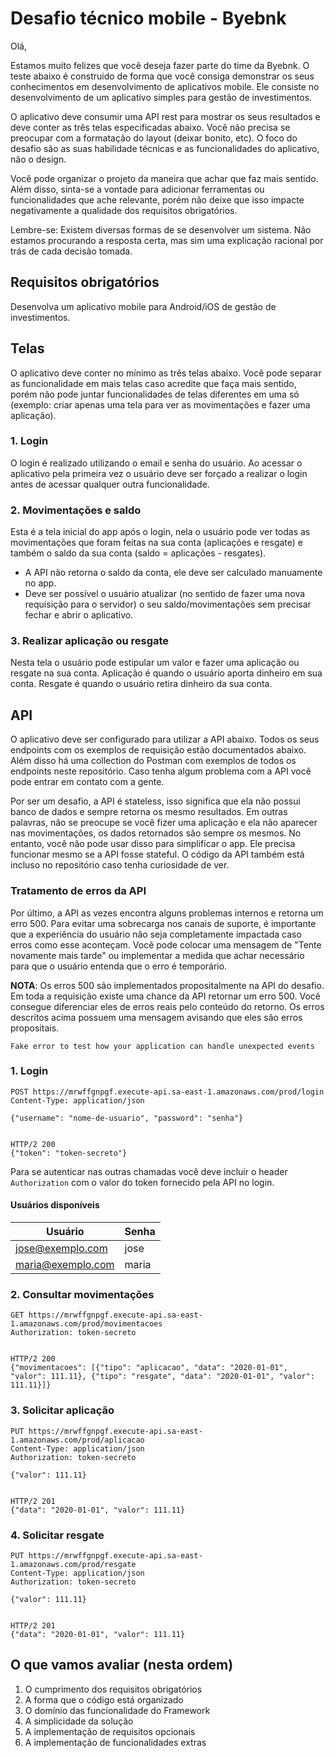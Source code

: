 # Desafio técnico mobile - Byebnk

Olá,

Estamos muito felizes que você deseja fazer parte do time da Byebnk. O teste abaixo é construido de
forma que você consiga demonstrar os seus conhecimentos em desenvolvimento de aplicativos mobile. Ele
consiste no desenvolvimento de um aplicativo simples para gestão de investimentos.

O aplicativo deve consumir uma API rest para mostrar os seus resultados e deve conter as três telas
especificadas abaixo. Você não precisa se preocupar com a formatação do layout (deixar bonito, etc).
O foco do desafio são as suas habilidade técnicas e as funcionalidades do aplicativo, não o design.

Você pode organizar o projeto da maneira que achar que faz mais sentido. Além disso, sinta-se a
vontade para adicionar ferramentas ou funcionalidades que ache relevante, porém não deixe que isso
impacte negativamente a qualidade dos requisitos obrigatórios.

Lembre-se: Existem diversas formas de se desenvolver um sistema. Não estamos procurando a resposta
certa, mas sim uma explicação racional por trás de cada decisão tomada.

## Requisitos obrigatórios
Desenvolva um aplicativo mobile para Android/iOS de gestão de investimentos.

## Telas
O aplicativo deve conter no mínimo as três telas abaixo. Você pode separar as funcionalidade em mais
telas caso acredite que faça mais sentido, porém não pode juntar funcionalidades de telas diferentes
em uma só (exemplo: criar apenas uma tela para ver as movimentações e fazer uma aplicação).

### 1. Login
O login é realizado utilizando o email e senha do usuário. Ao acessar o aplicativo pela primeira vez
o usuário deve ser forçado a realizar o login antes de acessar qualquer outra funcionalidade.

### 2. Movimentações e saldo
Esta é a tela inicial do app após o login, nela o usuário pode ver todas as movimentações que foram
feitas na sua conta (aplicações e resgate) e também o saldo da sua conta (saldo = aplicações - resgates).

* A API não retorna o saldo da conta, ele deve ser calculado manuamente no app.
* Deve ser possível o usuário atualizar (no sentido de fazer uma nova requisição para o servidor) o seu saldo/movimentações sem precisar fechar e abrir o aplicativo.

### 3. Realizar aplicação ou resgate
Nesta tela o usuário pode estipular um valor e fazer uma aplicação ou resgate na sua conta. Aplicação
é quando o usuário aporta dinheiro em sua conta. Resgate é quando o usuário retira dinheiro da sua
conta.

## API
O aplicativo deve ser configurado para utilizar a API abaixo. Todos os seus endpoints com os exemplos
de requisição estão documentados abaixo. Além disso há uma collection do Postman com exemplos de todos
os endpoints neste repositório. Caso tenha algum problema com a API você pode entrar em contato com
a gente.

Por ser um desafio, a API é stateless, isso significa que ela não possui banco de dados e sempre
retorna os mesmo resultados. Em outras palavras, não se preocupe se você fizer uma aplicação e ela
não aparecer nas movimentações, os dados retornados são sempre os mesmos. No entanto, você não pode
usar disso para simplificar o app. Ele precisa funcionar mesmo se a API fosse stateful. O código da
API também está incluso no repositório caso tenha curiosidade de ver.

### Tratamento de erros da API
Por último, a API as vezes encontra alguns problemas internos e retorna um erro 500. Para evitar uma
sobrecarga nos canais de suporte, é importante que a experiência do usuário não seja completamente
impactada caso erros como esse aconteçam. Você pode colocar uma mensagem de "Tente novamente mais
tarde" ou implementar a medida que achar necessário para que o usuário entenda que o erro é
temporário.

**NOTA**: Os erros 500 são implementados propositalmente na API do desafio. Em toda a requisição
existe uma chance da API retornar um erro 500. Você consegue diferenciar eles de erros reais pelo
conteúdo do retorno. Os erros descritos acima possuem uma mensagem avisando que eles são erros
propositais.

```
Fake error to test how your application can handle unexpected events
```


### 1. Login

```
POST https://mrwffgnpgf.execute-api.sa-east-1.amazonaws.com/prod/login
Content-Type: application/json

{"username": "nome-de-usuario", "password": "senha"}


HTTP/2 200
{"token": "token-secreto"}
```

Para se autenticar nas outras chamadas você deve incluir o header `Authorization` com o valor do
token fornecido pela API no login.

#### Usuários disponíveis

| Usuário | Senha |
|---|---|
| jose@exemplo.com | jose |
| maria@exemplo.com | maria |

### 2. Consultar movimentações
```
GET https://mrwffgnpgf.execute-api.sa-east-1.amazonaws.com/prod/movimentacoes
Authorization: token-secreto


HTTP/2 200
{"movimentacoes": [{"tipo": "aplicacao", "data": "2020-01-01", "valor": 111.11}, {"tipo": "resgate", "data": "2020-01-01", "valor": 111.11}]}
```

### 3. Solicitar aplicação
```
PUT https://mrwffgnpgf.execute-api.sa-east-1.amazonaws.com/prod/aplicacao
Content-Type: application/json
Authorization: token-secreto

{"valor": 111.11}


HTTP/2 201
{"data": "2020-01-01", "valor": 111.11}
```

### 4. Solicitar resgate
```
PUT https://mrwffgnpgf.execute-api.sa-east-1.amazonaws.com/prod/resgate
Content-Type: application/json
Authorization: token-secreto

{"valor": 111.11}


HTTP/2 201
{"data": "2020-01-01", "valor": 111.11}
```

## O que vamos avaliar (nesta ordem)
1. O cumprimento dos requisitos obrigatórios
2. A forma que o código está organizado
3. O domínio das funcionalidade do Framework
4. A simplicidade da solução
5. A implementação de requisitos opcionais
6. A implementação de funcionalidades extras
